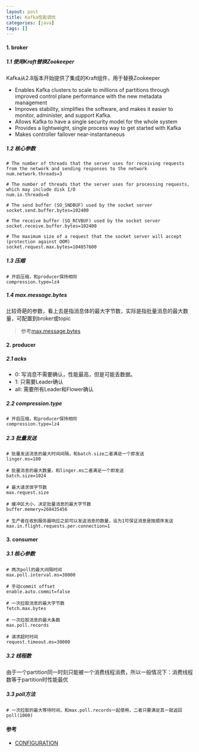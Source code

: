```yaml
---
layout: post
title: Kafka性能调优
categories: [java]
tags: []
---
```


>  

#### 1. broker

##### 1.1 使用Kraft替换Zookeeper

Kafka从2.8版本开始提供了集成的Kraft组件，用于替换Zookeeper

* Enables Kafka clusters to scale to millions of partitions through improved control plane performance with the new metadata management
* Improves stability, simplifies the software, and makes it easier to monitor, administer, and support Kafka.
* Allows Kafka to have a single security model for the whole system
* Provides a lightweight, single process way to get started with Kafka
* Makes controller failover near-instantaneous


##### 1.2 核心参数

```
# The number of threads that the server uses for receiving requests from the network and sending responses to the network
num.network.threads=3

# The number of threads that the server uses for processing requests, which may include disk I/O
num.io.threads=8

# The send buffer (SO_SNDBUF) used by the socket server
socket.send.buffer.bytes=102400

# The receive buffer (SO_RCVBUF) used by the socket server
socket.receive.buffer.bytes=102400

# The maximum size of a request that the socket server will accept (protection against OOM)
socket.request.max.bytes=104857600
```

##### 1.3 压缩

```
# 开启压缩，和producer保持相同
compression.type=lz4
```

##### 1.4 max.message.bytes

比较奇葩的参数，看上去是指消息体的最大字节数，实际是指批量消息的最大数量，可配置到broker或topic

> 参考[max.message.bytes](https://kafka.apache.org/documentation/#topicconfigs_max.message.bytes)


#### 2. producer

##### 2.1 acks

* 0: 写消息不需要确认，性能最高，但是可能丢数据。
* 1: 只需要Leader确认
* all: 需要所有Leader和Flower确认

##### 2.2 compression.type

```
# 开启压缩，和producer保持相同
compression.type=lz4
```

##### 2.3 批量发送

```
# 批量发送消息的最大时间间隔，和batch.size二者满足一个即发送
linger.ms=100

# 批量消息的最大数量，和linger.ms二者满足一个即发送
batch.size=1024

# 最大请求体字节数
max.request.size

# 缓冲区大小，决定批量消息的最大字节数
buffer.memery=268435456

# 生产者在收到服务器响应之前可以发送消息的数量，设为1可保证消息是按顺序发送
max.in.flight.requests.per.connection=1
```

#### 3. consumer

##### 3.1 核心参数

```
# 两次poll的最大间隔时间
max.poll.interval.ms=30000

# 手动commit offset
enable.auto.commit=false

# 一次拉取消息的最大字节数
fetch.max.bytes

# 一次拉取消息的最大条数
max.poll.records

# 请求超时时间
request.timeout.ms=30000

```

##### 3.2 线程数

由于一个partition同一时刻只能被一个消费线程消费，所以一般情况下：消费线程数等于partition时性能最优

##### 3.3 poll方法

```
# 一次拉取的最大等待时间，和max.poll.records一起使用，二者只要满足其一就返回
poll(1000)
```

#### 参考

* [CONFIGURATION](https://kafka.apache.org/documentation)